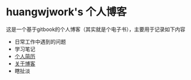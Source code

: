 # huangwjwork's 个人博客
这是一个基于gitbook的个人博客（其实就是个电子书），主要用于记录如下内容  
* 日常工作中遇到的问题
* 学习笔记
* [个人简历](ABOUT_ME.md)
* [关于博客](ABOUT_BLOG.md)
* 瞎扯淡


